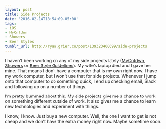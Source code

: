 ```yaml
---
layout: post
title: Side Projects
date: '2016-02-14T18:54:09-05:00'
tags:
- iOS
- MyCntdwn
- Showers
- Beer Styles
tumblr_url: http://ryan.grier.co/post/139323400399/side-projects
---
```

I haven’t been working on any of my side projects lately ([MyCntdwn](https://itunes.apple.com/us/app/mycntdwn/id293970065?mt=8), [Showers](https://itunes.apple.com/us/app/showers-white-noise-generator/id842747465?mt=8) or [Beer Style Guidelines](https://itunes.apple.com/us/app/beer-style-guidelines/id998139111?mt=8)). My wife’s laptop died and I gave her mine. That means I don’t have a computer that is my own right now. I have my work computer, but I won’t use that for side projects. Whenever I jump onto that computer to do something quick, I end up checking email, Slack and following up on a number of things.

I’m pretty bummed about this. My side projects give me a chance to work on something different outside of work. It also gives me a chance to learn new technologies and experiment with things.

I know, I know. Just buy a new computer. Well, the one I want to get is not cheap and we don’t have the extra money right now. Maybe sometime soon.

